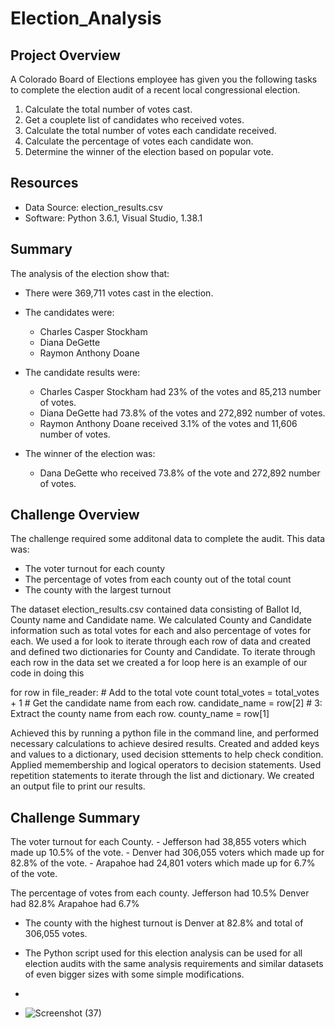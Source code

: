 # Election_Analysis

## Project Overview
A Colorado Board of Elections employee has given you the following tasks to complete the election audit of a recent local congressional election. 

1.  Calculate the total number of votes cast.
2.  Get a couplete list of candidates who received votes.
3.  Calculate the total number of votes each candidate received.
4.  Calculate the percentage of votes each candidate won. 
5.  Determine the winner of the election based on popular vote. 

## Resources
- Data Source: election_results.csv
- Software:  Python 3.6.1, Visual Studio, 1.38.1

## Summary 
The analysis of the election show that:  
- There were 369,711 votes cast in the election.

- The candidates were:
    - Charles Casper Stockham
    - Diana DeGette
    - Raymon Anthony Doane

- The candidate results were: 

    - Charles Casper Stockham had 23% of the votes and 85,213 number of votes.
    - Diana DeGette had 73.8% of the votes and 272,892 number of votes.
    - Raymon Anthony Doane received 3.1% of the votes and 11,606 number of votes.

- The winner of the election was: 
    - Dana DeGette who received 73.8% of the vote and 272,892 number of votes.

## Challenge Overview
The challenge required some additonal data to complete the audit. This data was:
   - The voter turnout for each county
   - The percentage of votes from each county out of the total count
   - The county with the largest turnout

The dataset election_results.csv contained data consisting of Ballot Id, County name and Candidate name. 
We calculated County and Candidate information such as total votes for each and also percentage of votes for each. We used a for look to iterate through each row of data and created and defined two dictionaries for County and Candidate. To iterate through each row in the data set we created a for loop here is an example of our code in doing this

for row in file_reader:
        # Add to the total vote count
        total_votes = total_votes + 1
        # Get the candidate name from each row.
        candidate_name = row[2]
        # 3: Extract the county name from each row.
        county_name = row[1]

Achieved this by running a python file in the command line, and performed necessary calculations to achieve desired results.          Created and added keys and values to a dictionary, used decision sttements to help check condition. Applied memembership and logical operators to decision statements. Used repetition statements to iterate through the list and dictionary. We created an output file to print our results.

## Challenge Summary
The voter turnout for each County. 
    - Jefferson had 38,855 voters which made up 10.5% of the vote.
    - Denver had 306,055 voters which made up for 82.8% of the vote.
    - Arapahoe had 24,801 voters which made up for 6.7% of the vote.

The percentage of votes from each county.
    Jefferson had 10.5% 
    Denver had 82.8%
    Arapahoe had 6.7%

- The county with the highest turnout is Denver at 82.8% and total of 306,055 votes.

- The Python script used for this election analysis can be used for all election audits with the same analysis requirements and similar datasets of even bigger sizes with some simple modifications. 
- 
- ![Screenshot (37)](https://user-images.githubusercontent.com/94208810/143662723-c9106ac9-476f-4f12-8fed-81ca0d6a6510.png)
